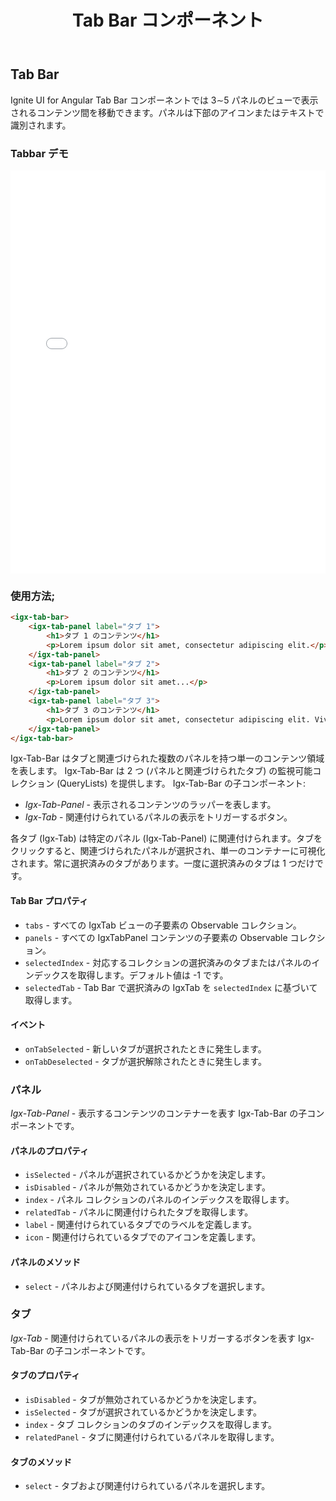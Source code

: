 ﻿---
title: Tab Bar コンポーネント
_description: タブ付きのユーザー インターフェイスでタブを表示します。この UI コントロールはタブの外観および動作を管理します。
_keywords: Ignite UI for Angular, UI コントロール, Angular ウィジェット, web ウィジェット, UI ウィジェット, Angular, ネイティブ Angular コンポーネント スィート, ネイティブ Angular コントロール, ネイティブ Angular コンポーネント ライブラリ, Angular Tab Bar コンポーネント, Angular Tab Bar コントロール
_language: ja
---

## Tab Bar

<p class="highlight">Ignite UI for Angular Tab Bar コンポーネントでは 3∼5 パネルのビューで表示されるコンテンツ間を移動できます。パネルは下部のアイコンまたはテキストで識別されます。</p>
<div class="divider"></div>

### Tabbar デモ

<div class="sample-container loading" style="height:645px">
    <iframe id="tabbar-sample-iframe" src='{environment:demosBaseUrl}/tabbar' width="100%" height="100%" seamless frameBorder="0" onload="onSampleIframeContentLoaded(this);"></iframe>
</div>
<!-- <div>
    <button data-localize="stackblitz" class="stackblitz-btn" data-iframe-id="tabbar-sample-iframe" data-demos-base-url="{environment:demosBaseUrl}">view on stackblitz</button>
</div> -->
<div class="divider--half"></div>

### 使用方法;

```html
<igx-tab-bar>
    <igx-tab-panel label="タブ 1">
        <h1>タブ 1 のコンテンツ</h1>
        <p>Lorem ipsum dolor sit amet, consectetur adipiscing elit.</p>
    </igx-tab-panel>
    <igx-tab-panel label="タブ 2">
        <h1>タブ 2 のコンテンツ</h1>
        <p>Lorem ipsum dolor sit amet...</p>
    </igx-tab-panel>
    <igx-tab-panel label="タブ 3">
        <h1>タブ 3 のコンテンツ</h1>
        <p>Lorem ipsum dolor sit amet, consectetur adipiscing elit. Vivamus vitae malesuada odio.</p>
    </igx-tab-panel>
</igx-tab-bar>
```

Igx-Tab-Bar はタブと関連づけられた複数のパネルを持つ単一のコンテンツ領域を表します。
Igx-Tab-Bar は 2 つ (パネルと関連づけられたタブ) の監視可能コレクション (QueryLists) を提供します。
Igx-Tab-Bar の子コンポーネント:

* _Igx-Tab-Panel_ - 表示されるコンテンツのラッパーを表します。
* _Igx-Tab_ - 関連付けられているパネルの表示をトリガーするボタン。

各タブ (Igx-Tab) は特定のパネル (Igx-Tab-Panel) に関連付けられます。タブをクリックすると、関連づけられたパネルが選択され、単一のコンテナーに可視化されます。常に選択済みのタブがあります。一度に選択済みのタブは 1 つだけです。

#### Tab Bar プロパティ

* `tabs` - すべての IgxTab ビューの子要素の Observable コレクション。
* `panels` - すべての IgxTabPanel コンテンツの子要素の Observable コレクション。
* `selectedIndex` - 対応するコレクションの選択済みのタブまたはパネルのインデックスを取得します。デフォルト値は -1 です。
* `selectedTab` - Tab Bar で選択済みの IgxTab を `selectedIndex` に基づいて取得します。

#### イベント

* `onTabSelected` - 新しいタブが選択されたときに発生します。
* `onTabDeselected` - タブが選択解除されたときに発生します。
    <div class="divider--half"></div>

### パネル

_Igx-Tab-Panel_ - 表示するコンテンツのコンテナーを表す Igx-Tab-Bar の子コンポーネントです。

#### パネルのプロパティ

* `isSelected` - パネルが選択されているかどうかを決定します。
* `isDisabled` - パネルが無効されているかどうかを決定します。
* `index` - パネル コレクションのパネルのインデックスを取得します。
* `relatedTab` - パネルに関連付けられたタブを取得します。
* `label` - 関連付けられているタブでのラベルを定義します。
* `icon` - 関連付けられているタブでのアイコンを定義します。

#### パネルのメソッド

* `select` - パネルおよび関連付けられているタブを選択します。
    <div class="divider--half"></div>

### タブ

_Igx-Tab_ - 関連付けられているパネルの表示をトリガーするボタンを表す Igx-Tab-Bar の子コンポーネントです。

#### タブのプロパティ

* `isDisabled` - タブが無効されているかどうかを決定します。
* `isSelected` - タブが選択されているかどうかを決定します。
* `index` - タブ コレクションのタブのインデックスを取得します。
* `relatedPanel` - タブに関連付けられているパネルを取得します。

#### タブのメソッド

* `select` - タブおよび関連付けられているパネルを選択します。
    <div class="divider--half"></div>
